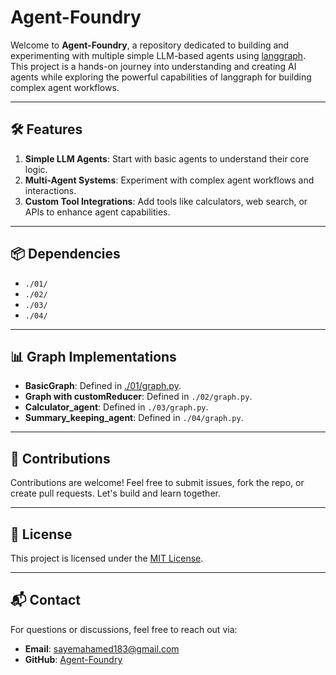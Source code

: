 # Agent-Foundry

Welcome to **Agent-Foundry**, a repository dedicated to building and experimenting with multiple simple LLM-based agents using [langgraph](https://github.com/langchain-ai/langgraph). This project is a hands-on journey into understanding and creating AI agents while exploring the powerful capabilities of langgraph for building complex agent workflows.

---

## 🛠 Features

1. **Simple LLM Agents**: Start with basic agents to understand their core logic.
2. **Multi-Agent Systems**: Experiment with complex agent workflows and interactions.
3. **Custom Tool Integrations**: Add tools like calculators, web search, or APIs to enhance agent capabilities.

---

## 📦 Dependencies

- `./01/`
- `./02/`
- `./03/`
- `./04/`

---

## 📊 Graph Implementations

- **BasicGraph**: Defined in [./01/graph.py](cci:7://file:///c:/Users/sayem/source/AI/Agent-Foundry/01/graph.py:0:0-0:0).
- **Graph with customReducer**: Defined in `./02/graph.py`.
- **Calculator_agent**: Defined in `./03/graph.py`.
- **Summary_keeping_agent**: Defined in `./04/graph.py`.

---

## 🤝 Contributions

Contributions are welcome! Feel free to submit issues, fork the repo, or create pull requests. Let's build and learn together.

---

## 📜 License

This project is licensed under the [MIT License](LICENSE).

---

## 📬 Contact

For questions or discussions, feel free to reach out via:  
- **Email**: [sayemahamed183@gmail.com](mailto:sayemahamed183@gmail.com)  
- **GitHub**: [Agent-Foundry](https://github.com/Sayemahamed/Agent-Foundry)

